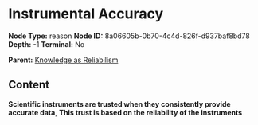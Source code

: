 # Instrumental Accuracy

**Node Type:** reason
**Node ID:** 8a06605b-0b70-4c4d-826f-d937baf8bd78
**Depth:** -1
**Terminal:** No

**Parent:** [Knowledge as Reliabilism](knowledge-as-reliabilism-thesis-72dce40c-4bce-46d9-be3b-311bf9457188.md)

## Content

**Scientific instruments are trusted when they consistently provide accurate data**, **This trust is based on the reliability of the instruments**
